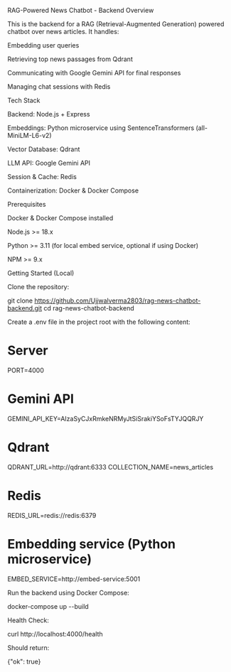 RAG-Powered News Chatbot - Backend
Overview

This is the backend for a RAG (Retrieval-Augmented Generation) powered chatbot over news articles. It handles:

Embedding user queries

Retrieving top news passages from Qdrant

Communicating with Google Gemini API for final responses

Managing chat sessions with Redis

Tech Stack

Backend: Node.js + Express

Embeddings: Python microservice using SentenceTransformers (all-MiniLM-L6-v2)

Vector Database: Qdrant

LLM API: Google Gemini API

Session & Cache: Redis

Containerization: Docker & Docker Compose

Prerequisites

Docker & Docker Compose installed

Node.js >= 18.x

Python >= 3.11 (for local embed service, optional if using Docker)

NPM >= 9.x

Getting Started (Local)

Clone the repository:

git clone https://github.com/Ujjwalverma2803/rag-news-chatbot-backend.git
cd rag-news-chatbot-backend


Create a .env file in the project root with the following content:

# Server
PORT=4000

# Gemini API
GEMINI_API_KEY=AIzaSyCJxRmkeNRMyJtSiSrakiYSoFsTYJQQRJY

# Qdrant
QDRANT_URL=http://qdrant:6333
COLLECTION_NAME=news_articles

# Redis
REDIS_URL=redis://redis:6379

# Embedding service (Python microservice)
EMBED_SERVICE=http://embed-service:5001


Run the backend using Docker Compose:

docker-compose up --build


Health Check:

curl http://localhost:4000/health


Should return:

{"ok": true}
